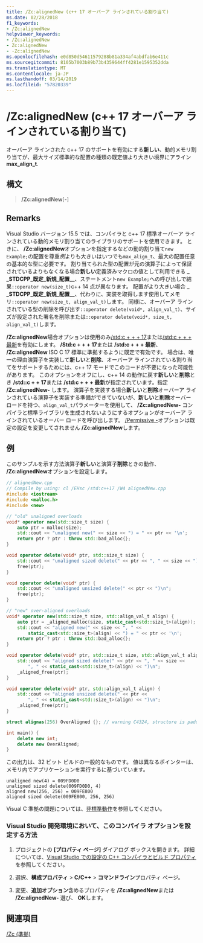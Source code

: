 ```yaml
---
title: /Zc:alignedNew (c++ 17 オーバーア ラインされている割り当て)
ms.date: 02/28/2018
f1_keywords:
- /Zc:alignedNew
helpviewer_keywords:
- /Zc:alignedNew
- Zc:alignedNew
- -Zc:alignedNew
ms.openlocfilehash: e0d850d54611579288b81a334af4abdfab6e411c
ms.sourcegitcommit: 8105b7003b89b73b4359644ff4281e1595352dda
ms.translationtype: MT
ms.contentlocale: ja-JP
ms.lasthandoff: 03/14/2019
ms.locfileid: "57820339"
---
```

# <a name="zcalignednew-c17-over-aligned-allocation"></a>/Zc:alignedNew (c++ 17 オーバーア ラインされている割り当て)

オーバーア ラインされた c++ 17 のサポートを有効にする**新しい**、動的メモリ割り当てが、最大サイズ標準的な配置の種類の既定値より大きい境界にアライン**max\_align\_t**.

## <a name="syntax"></a>構文

> **/Zc:alignedNew**[-]

## <a name="remarks"></a>Remarks

Visual Studio バージョン 15.5 では、コンパイラと c++ 17 標準オーバーア ラインされている動的メモリ割り当てのライブラリのサポートを使用できます。 ときに、 **/Zc:alignedNew**オプションを指定するなどの動的割り当て`new Example;`の配置を尊重*例*よりも大きいはいつでも`max_align_t`、最大の配置任意の基本的な型に必要です。 割り当てられた型の配置が元の演算子によって保証されているよりもなくなる場合**新しい**定義済みマクロの値として利用できる **\_ \_STDCPP\_既定\_新規\_配置\_\_**、ステートメント`new Example;`への呼び出しで結果`::operator new(size_t)`c++ 14 点が異なります。 配置がより大きい場合 **\_ \_STDCPP\_既定\_新規\_配置\_\_**、代わりに、実装を取得します使用してメモリ`::operator new(size_t, align_val_t)`します。 同様に、オーバーア ラインされている型の削除を呼び出す`::operator delete(void*, align_val_t)`、サイズが設定された署名を削除または`::operator delete(void*, size_t, align_val_t)`します。

**/Zc:alignedNew**場合オプションは使用のみ[/std:c + + + 17](std-specify-language-standard-version.md)または[/std:c + + + 最新](std-specify-language-standard-version.md)を有効にします。 **/Std:c + + + 17**または **/std:c + + + 最新**、 **/Zc:alignedNew** ISO C 17 標準に準拠するように既定で有効です。 場合は、唯一の理由演算子を実装して**新しい**と**削除**、オーバーア ラインされている割り当てをサポートするためには、c++ 17 モードでこのコードが不要になった可能性があります。 このオプションをオフにし、c++ 14 の動作に戻す**新しい**と**削除**とき **/std::c + + 17**または **/std:c + + + 最新**が指定されています。指定 **/Zc:alignedNew-** します。 演算子を実装する場合**新しい**と**削除**オーバーア ラインされている演算子を実装する準備ができていないが、**新しい**と**削除**オーバー ロードを持つ、`align_val_t`パラメーターを使用して、 **/Zc:alignedNew-** コンパイラと標準ライブラリを生成されないようにするオプションがオーバーア ラインされているオーバー ロードを呼び出します。 [/Permissive -](permissive-standards-conformance.md)オプションは既定の設定を変更してされません **/Zc:alignedNew**します。

## <a name="example"></a>例

このサンプルを示す方法演算子**新しい**と演算子**削除**ときの動作、 **/Zc:alignedNew**オプションを設定します。

```cpp
// alignedNew.cpp
// Compile by using: cl /EHsc /std:c++17 /W4 alignedNew.cpp
#include <iostream>
#include <malloc.h>
#include <new>

// "old" unaligned overloads
void* operator new(std::size_t size) {
    auto ptr = malloc(size);
    std::cout << "unaligned new(" << size << ") = " << ptr << '\n';
    return ptr ? ptr : throw std::bad_alloc{};
}

void operator delete(void* ptr, std::size_t size) {
    std::cout << "unaligned sized delete(" << ptr << ", " << size << ")\n";
    free(ptr);
}

void operator delete(void* ptr) {
    std::cout << "unaligned unsized delete(" << ptr << ")\n";
    free(ptr);
}

// "new" over-aligned overloads
void* operator new(std::size_t size, std::align_val_t align) {
    auto ptr = _aligned_malloc(size, static_cast<std::size_t>(align));
    std::cout << "aligned new(" << size << ", " <<
        static_cast<std::size_t>(align) << ") = " << ptr << '\n';
    return ptr ? ptr : throw std::bad_alloc{};
}

void operator delete(void* ptr, std::size_t size, std::align_val_t align) {
    std::cout << "aligned sized delete(" << ptr << ", " << size <<
        ", " << static_cast<std::size_t>(align) << ")\n";
    _aligned_free(ptr);
}

void operator delete(void* ptr, std::align_val_t align) {
    std::cout << "aligned unsized delete(" << ptr <<
        ", " << static_cast<std::size_t>(align) << ")\n";
    _aligned_free(ptr);
}

struct alignas(256) OverAligned {}; // warning C4324, structure is padded

int main() {
    delete new int;
    delete new OverAligned;
}
```

この出力は、32 ビット ビルドの一般的なものです。 値は異なるポインターは、メモリ内でアプリケーションを実行するに基づいています。

```Output
unaligned new(4) = 009FD0D0
unaligned sized delete(009FD0D0, 4)
aligned new(256, 256) = 009FE800
aligned sized delete(009FE800, 256, 256)
```

Visual C 準拠の問題については、[非標準動作](../../cpp/nonstandard-behavior.md)を参照してください。

### <a name="to-set-this-compiler-option-in-the-visual-studio-development-environment"></a>Visual Studio 開発環境において、このコンパイラ オプションを設定する方法

1. プロジェクトの **[プロパティ ページ]** ダイアログ ボックスを開きます。 詳細については、[Visual Studio での設定の C++ コンパイラとビルド プロパティ](../working-with-project-properties.md)を参照してください。

1. 選択、**構成プロパティ** > **C/C++** > **コマンドライン**プロパティ ページ。

1. 変更、**追加オプション**含めるプロパティを **/Zc:alignedNew**または **/Zc:alignedNew-** 選び、 **OK**します。

## <a name="see-also"></a>関連項目

[/Zc (準拠)](zc-conformance.md)
